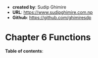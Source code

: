 - **created by**: Sudip Ghimire
- **URL**: https://www.sudipghimire.com.np
- **Github**: https://github.com/ghimiresdp

# Chapter 6 Functions

**Table of contents**:

